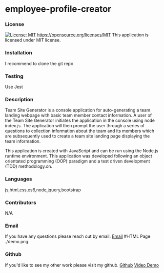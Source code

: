 # employee-profile-creator
   
  ### License
  [![License: MIT](https://img.shields.io/badge/License-MIT-yellow.svg)](https://opensource.org/licenses/MIT)
  https://opensource.org/licenses/MIT
  This application is licensed under MIT license.
  ### Installation
  I recommend to clone the git repo
  ### Testing
  Use Jest
  ### Description
   Team Site Generator is a console application for auto-generating a team landing webpage with basic team member contact information. A user of the Team Site Generator   initiates the application in the console using node index.js. The application will then prompt the user through a series of questions to collection information about      the team and its members which are subsequently used to create a team site landing page displaying the team information.

   This application is created with JavaScript and can be run using the Node.js runtime environment. This application was developed following an object orientated          programming (OOP) paradigm and a test driven development (TDD) methodology.on.
  ### Languages
  js,html,css,es6,node,jquery,bootstrap
  ### Contributors
  N/A
  ### Email
  If you have any questions please reach out by email. 
  [Email](shuklaprerana01@gmail.com)
  #HTML Page
  ./demo.png
  
  ### Github
  If you'd like to see my other work please visit my github.
  [Github](https://github.com/Preranashukla/employee-profile-creator.git)
  [Video Demo](https://drive.google.com/file/d/1F7RFqpHaAbmBILUObKkZZt-K4-xp_Gl1/view)
   
